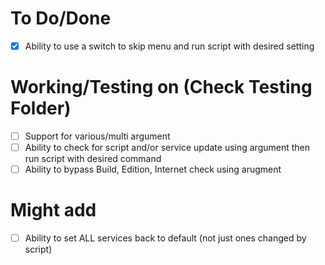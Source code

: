 # To Do/Done
- [X] Ability to use a switch to skip menu and run script with desired setting

# Working/Testing on (Check Testing Folder) 
- [ ] Support for various/multi argument
- [ ] Ability to check for script and/or service update using argument then run script with desired command
- [ ] Ability to bypass Build, Edition, Internet check using arugment

# Might add
- [ ] Ability to set ALL services back to default (not just ones changed by script)
